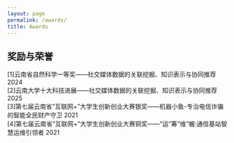 ```yaml
---
layout: page
permalink: /awards/
title: Awards
---
```


## 奖励与荣誉

<!-- - May 2025：**Cambridge CSC Trust Scholarship** (totally £190,000 for tuition waiver and stipend)
- June 2024：**KDD-24 Undergraduate Scholarship** ($1000)<br>Only 21 undergraduates are selected around the world
- Dec 2023：**AAAI-24 Undergraduate Scholarship** ($5000)<br>Only 18 undergraduates are selected around the world
- Aug 2023：Innovation Scholarship ($1400)<br>One of the highest undergraduate awards
- May 2023：XiamenAir Scholarship ($600)<br>
- June 2024：Best Final Year Project Award of Maynooth (€500)
- Oct 2023：Best Academic Performance of Maynooth (€100)
- Oct 2022：Best Course Project Award of Maynooth (€100)
- First Prize Scholarship of MIEC ($2100, Five times)<br>Combined degree scholarship between FZU and Maynooth<br>

## Competitions

- Jan 2024：Finalist of China International College Students’ Innovation Competition (Top 3%)
- Aug 2023：**Best Technology Award** in National Youth Science Innovation Project Competition (Top 1%)
- Aug 2023：Second Prize in National Collegiate Internet of Things Technology and Application Competition (Top 5%)
- May 2023：Finalist Award in Mathematical Contest In Modeling (Top 1% of all 20508 paper)
- Nov 2022：First Prize in China Undergraduate Mathematical Contest in Modeling
- June 2022：**Championship** of 100-meter Freestyle Swimming Competition of Fuzhou University<br> -->

[1]云南省自然科学一等奖——社交媒体数据的关联挖掘、知识表示与协同推荐 2024 <br>
[2]云南大学十大科技进展——社交媒体数据的关联挖掘、知识表示与协同推荐 2025 <br>
[3]第七届云南省“互联网+”大学生创新创业大赛银奖——机器小鱼-专治电信诈骗的智能全民财产守卫 2021 <br>
[4]第七届云南省“互联网+”大学生创新创业大赛铜奖——“运”筹“维”幄:通信基站智慧运维引领者 2021 <br>


<br>
